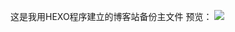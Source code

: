 这是我用HEXO程序建立的博客站备份主文件
预览：
![](https://p.pstatp.com/origin/pgc-image/55eae005deed4c5ca3d746f5eb547017)
